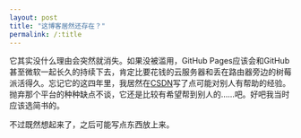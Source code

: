 ```yaml
---
layout: post
title: "这博客居然还存在？"
permalink: /:title
---
```


它其实没什么理由会突然就消失。如果没被滥用，GitHub Pages应该会和GitHub甚至微软一起长久的持续下去，肯定比要花钱的云服务器和丢在路由器旁边的树莓派活得久。忘记它的这四年里，我居然在[CSDN](https://blog.csdn.net/weixin_43326866)写了点可能对别人有帮助的经验。抛弃那个平台的种种缺点不谈，它还是比较有希望帮到别人的……吧。好吧我当时应该选简书的。

不过既然想起来了，之后可能写点东西放上来。
